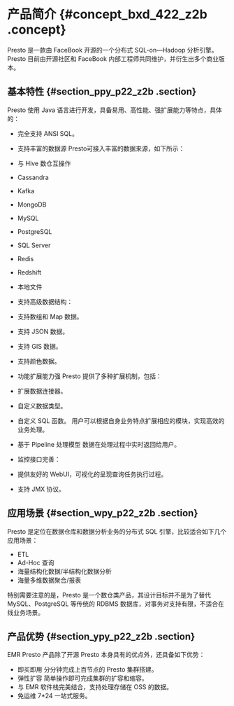 # 产品简介 {#concept_bxd_422_z2b .concept}

Presto 是一款由 FaceBook 开源的一个分布式 SQL-on—Hadoop 分析引擎。Presto 目前由开源社区和 FaceBook 内部工程师共同维护，并衍生出多个商业版本。

## 基本特性 {#section_ppy_p22_z2b .section}

Presto 使用 Java 语言进行开发，具备易用、高性能、强扩展能力等特点，具体的：

-   完全支持 ANSI SQL。
-   支持丰富的数据源 Presto可接入丰富的数据来源，如下所示：

-   与 Hive 数仓互操作
-   Cassandra
-   Kafka
-   MongoDB
-   MySQL
-   PostgreSQL
-   SQL Server
-   Redis
-   Redshift
-   本地文件
-   支持高级数据结构：

-   支持数组和 Map 数据。
-   支持 JSON 数据。
-   支持 GIS 数据。
-   支持颜色数据。
-   功能扩展能力强 Presto 提供了多种扩展机制，包括：

-   扩展数据连接器。
-   自定义数据类型。
-   自定义 SQL 函数。
    用户可以根据自身业务特点扩展相应的模块，实现高效的业务处理。

-   基于 Pipeline 处理模型 数据在处理过程中实时返回给用户。

-   监控接口完善：

-   提供友好的 WebUI，可视化的呈现查询任务执行过程。
-   支持 JMX 协议。

## 应用场景 {#section_wpy_p22_z2b .section}

Presto 是定位在数据仓库和数据分析业务的分布式 SQL 引擎，比较适合如下几个应用场景：

-   ETL
-   Ad-Hoc 查询
-   海量结构化数据/半结构化数据分析
-   海量多维数据聚合/报表

特别需要注意的是，Presto 是一个数仓类产品，其设计目标并不是为了替代 MySQL、PostgreSQL 等传统的 RDBMS 数据库，对事务对支持有限，不适合在线业务场景。

## 产品优势 {#section_ypy_p22_z2b .section}

EMR Presto 产品除了开源 Presto 本身具有的优点外，还具备如下优势：

-   即买即用 分分钟完成上百节点的 Presto 集群搭建。
-   弹性扩容 简单操作即可完成集群的扩容和缩容。
-   与 EMR 软件栈完美结合，支持处理存储在 OSS 的数据。
-   免运维 7\*24 一站式服务。

